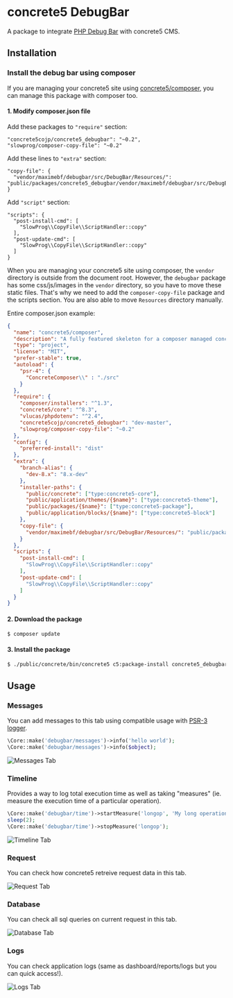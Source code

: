 # concrete5 DebugBar

A package to integrate [PHP Debug Bar](http://phpdebugbar.com/) with concrete5 CMS.

## Installation

### Install the debug bar using composer

If you are managing your concrete5 site using [concrete5/composer](https://github.com/concrete5/composer), you can manage this package with composer too.

#### 1. Modify composer.json file

Add these packages to `"require"` section:

```
"concrete5cojp/concrete5_debugbar": "~0.2",
"slowprog/composer-copy-file": "~0.2"
```

Add these lines to `"extra"` section:

```
"copy-file": {
  "vendor/maximebf/debugbar/src/DebugBar/Resources/": "public/packages/concrete5_debugbar/vendor/maximebf/debugbar/src/DebugBar/Resources/"
}
```

Add `"script"` section:

```
"scripts": {
  "post-install-cmd": [
    "SlowProg\\CopyFile\\ScriptHandler::copy"
  ],
  "post-update-cmd": [
    "SlowProg\\CopyFile\\ScriptHandler::copy"
  ]
}
```

When you are managing your concrete5 site using composer, the `vendor` directory is outside from the document root.
However, the `debugbar` package has some css/js/images in the `vendor` directory, so you have to move these static files.
That's why we need to add the `composer-copy-file` package and the scripts section.
You are also able to move `Resources` directory manually.

Entire composer.json example:

```json
{
  "name": "concrete5/composer",
  "description": "A fully featured skeleton for a composer managed concrete5 site",
  "type": "project",
  "license": "MIT",
  "prefer-stable": true,
  "autoload": {
    "psr-4": {
      "ConcreteComposer\\" : "./src"
    }
  },
  "require": {
    "composer/installers": "^1.3",
    "concrete5/core": "^8.3",
    "vlucas/phpdotenv": "^2.4",
    "concrete5cojp/concrete5_debugbar": "dev-master",
    "slowprog/composer-copy-file": "~0.2"
  },
  "config": {
    "preferred-install": "dist"
  },
  "extra": {
    "branch-alias": {
      "dev-8.x": "8.x-dev"
    },
    "installer-paths": {
      "public/concrete": ["type:concrete5-core"],
      "public/application/themes/{$name}": ["type:concrete5-theme"],
      "public/packages/{$name}": ["type:concrete5-package"],
      "public/application/blocks/{$name}": ["type:concrete5-block"]
    },
    "copy-file": {
      "vendor/maximebf/debugbar/src/DebugBar/Resources/": "public/packages/concrete5_debugbar/vendor/maximebf/debugbar/src/DebugBar/Resources/"
    }
  },
  "scripts": {
    "post-install-cmd": [
      "SlowProg\\CopyFile\\ScriptHandler::copy"
    ],
    "post-update-cmd": [
      "SlowProg\\CopyFile\\ScriptHandler::copy"
    ]
  }
}
```

#### 2. Download the package

```bash
$ composer update
```

#### 3. Install the package

```bash
$ ./public/concrete/bin/concrete5 c5:package-install concrete5_debugbar
```

## Usage

### Messages

You can add messages to this tab using compatible usage with [PSR-3 logger](https://github.com/php-fig/fig-standards/blob/master/accepted/PSR-3-logger-interface.md).

```php
\Core::make('debugbar/messages')->info('hello world');
\Core::make('debugbar/messages')->info($object);
```

![Messages Tab](https://raw.githubusercontent.com/hissy/concrete5-debugbar/master/screenshots/messages.png)

### Timeline

Provides a way to log total execution time as well as taking "measures" (ie. measure the execution time of a particular operation).

```php
\Core::make('debugbar/time')->startMeasure('longop', 'My long operation');
sleep(2);
\Core::make('debugbar/time')->stopMeasure('longop');
```

![Timeline Tab](https://raw.githubusercontent.com/hissy/concrete5-debugbar/master/screenshots/time.png)

### Request

You can check how concrete5 retreive request data in this tab.

![Request Tab](https://raw.githubusercontent.com/hissy/concrete5-debugbar/master/screenshots/request.png)

### Database

You can check all sql queries on current request in this tab.

![Database Tab](https://raw.githubusercontent.com/hissy/concrete5-debugbar/master/screenshots/database.png)

### Logs

You can check application logs (same as dashboard/reports/logs but you can quick access!).

![Logs Tab](https://raw.githubusercontent.com/hissy/concrete5-debugbar/master/screenshots/logs.png)
